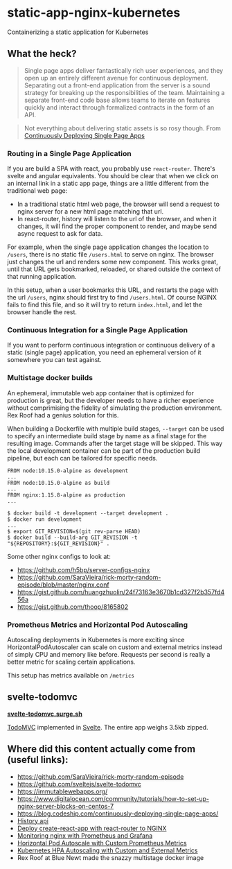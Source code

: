 # static-app-nginx-kubernetes
Containerizing a static application for Kubernetes

## What the heck?

> Single page apps deliver fantastically rich user experiences, and they open up an entirely different avenue for continuous deployment. Separating out a front-end application from the server is a sound strategy for breaking up the responsibilities of the team. Maintaining a separate front-end code base allows teams to iterate on features quickly and interact through formalized contracts in the form of an API.

> Not everything about delivering static assets is so rosy though.
From [Continuously Deploying Single Page Apps](https://blog.codeship.com/continuously-deploying-single-page-apps/)

### Routing in a Single Page Application
If you are build a SPA with react, you probably use `react-router`. There's svelte and angular equivalents.
You should be clear that when we click on an internal link in a static app page, things are a little different
from the traditional web page:
- In a traditional static html web page, the browser will send a request to nginx server for a new html page
  matching that url.
- In react-router, history will listen to the url of the browser, and when it changes,
  it will find the proper component to render, and maybe send async request to ask for data.

For example, when the single page application changes the location to `/users`, there is no static file `/users.html` to serve on nginx.
The browser just changes the url and renders some new component. This works great, until that URL gets bookmarked, reloaded, or shared outside the context of that running application.

In this setup, when a user bookmarks this URL, and restarts the page with the url `/users`, nginx should first try to
find `/users.html`. Of course NGINX fails to find this file, and so it will try to return `index.html`, and let the browser
handle the rest.

### Continuous Integration for a Single Page Application

If you want to perform continuous integration or continuous delivery of a static (single page) application, you need an ephemeral version of it somewhere you can test against.

### Multistage docker builds

An ephemeral, immutable web app container that is optimized for production is great, but the developer needs to have a richer experience without comprimising the fidelity of simulating the production environment. Rex Roof had a genius solution for this.

When building a Dockerfile with multiple build stages, `--target` can be used to specify an intermediate build stage by name as a final stage for the resulting image. Commands after the target stage will be skipped. This way the local development container can be part of the production build pipeline, but each can be tailored for specific needs.

```
FROM node:10.15.0-alpine as development
...
FROM node:10.15.0-alpine as build
...
FROM nginx:1.15.8-alpine as production
...

$ docker build -t development --target development .
$ docker run development
...
$ export GIT_REVISION=$(git rev-parse HEAD)
$ docker build --build-arg GIT_REVISION -t "${REPOSITORY}:${GIT_REVISION}" .
```
Some other nginx configs to look at:
+ https://github.com/h5bp/server-configs-nginx
+ https://github.com/SaraVieira/rick-morty-random-episode/blob/master/nginx.conf
+ https://gist.github.com/huangzhuolin/24f73163e3670b1cd327f2b357fd456a
+ https://gist.github.com/thoop/8165802

### Prometheus Metrics and Horizontal Pod Autoscaling
Autoscaling deployments in Kubernetes is more exciting since HorizontalPodAutoscaler can scale on custom and external metrics instead of simply CPU and memory like before. Requests per second is really a better metric for scaling certain applications.

This setup has metrics available on `/metrics`

## svelte-todomvc

**[svelte-todomvc.surge.sh](http://svelte-todomvc.surge.sh/)**

[TodoMVC](http://todomvc.com/) implemented in [Svelte](https://github.com/sveltejs/svelte). The entire app weighs 3.5kb zipped.

## Where did this content actually come from (useful links):
- https://github.com/SaraVieira/rick-morty-random-episode
- https://github.com/sveltejs/svelte-todomvc
- https://immutablewebapps.org/
- https://www.digitalocean.com/community/tutorials/how-to-set-up-nginx-server-blocks-on-centos-7
- https://blog.codeship.com/continuously-deploying-single-page-apps/
- [History api](https://developer.mozilla.org/en-US/docs/Web/API/History_API)
- [Deploy create-react-app with react-router to NGINX](https://gist.github.com/huangzhuolin/24f73163e3670b1cd327f2b357fd456a)
- [Monitoring nginx with Prometheus and Grafana](https://g00glen00b.be/monitoring-nginx-with-prometheus-and-grafana/)
- [Horizontal Pod Autoscale with Custom Prometheus Metrics](https://itnext.io/horizontal-pod-autoscale-with-custom-metrics-8cb13e9d475)
- [Kubernetes HPA Autoscaling with Custom and External Metrics](https://medium.com/uptime-99/kubernetes-hpa-autoscaling-with-custom-and-external-metrics-da7f41ff7846)
- Rex Roof at Blue Newt made the snazzy multistage docker image
